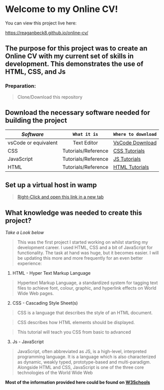 # Welcome to my Online CV!

You can view this project live here:

https://reaganbeck8.github.io/online-cv/

## The purpose for this project was to create an Online CV with my current set of skills in development. This demonstrates the use of HTML, CSS, and Js

### Preparation:

> Clone/Download this repository


## Download the necessary software needed for building the project

|*Software*| `What it is` | `Where to download`|
|--------|:----------:|------------------|
|vsCode or equivalent |Text Editor |<a href="https://code.visualstudio.com/download">VsCode Download</a>|
|CSS    |Tutorials/Reference|<a href="https://www.w3schools.com/css/default.asp">CSS Tutorials</a>|
|JavaScript|Tutorials/Reference|<a href="https://www.w3schools.com/js/default.asp">JS Tutorials</a>|
|HTML   |Tutorials/Reference|<a href="https://www.w3schools.com/html/default.asp">HTML Tutorials</a>|


## Set up a virtual host in wamp

> <a href="https://gist.github.com/bramus/4f79972b1927ffb9b1f8">Right-Click and open this link in a new tab</a>

## What knowledge was needed to create this project?

*Take a Look below*

>This was the first project I started working on whilst starting my development career. I used HTML, CSS and a bit of JavaScript for functionality. The task at hand was huge, but it becomes easier. I will be updating this more and more frequently for an even better 
>experience:


1. HTML - Hyper Text Markup Language

>Hypertext Markup Language, a standardized system for tagging text files to achieve font, 
>colour, graphic, and hyperlink effects on World Wide Web pages.


2. CSS - Cascading Style Sheet(s)


>CSS is a language that describes the style of an HTML document.

>CSS describes how HTML elements should be displayed.

>This tutorial will teach you CSS from basic to advanced


3. Js - JavaScript

>JavaScript, often abbreviated as JS, is a high-level, interpreted programming language. It is a language which is also characterized as dynamic, weakly typed, prototype-based and multi-paradigm. Alongside HTML and CSS, JavaScript is one of the three core technologies of the World Wide Web




__Most of the information provided here could be found on <a href="https://www.w3schools.com/" target="_blank">W3Schools</a>__
